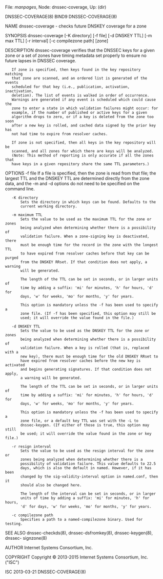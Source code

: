 File: *manpages*,  Node: dnssec-coverage,  Up: (dir)

DNSSEC-COVERAGE(8)                   BIND9                  DNSSEC-COVERAGE(8)



NAME
       dnssec-coverage - checks future DNSKEY coverage for a zone

SYNOPSIS
       dnssec-coverage [-K directory] [-f file] [-d DNSKEY TTL] [-m max TTL]
                       [-r interval] [-c compilezone path] [zone]

DESCRIPTION
       dnssec-coverage verifies that the DNSSEC keys for a given zone or a set
       of zones have timing metadata set properly to ensure no future lapses
       in DNSSEC coverage.

       If zone is specified, then keys found in the key repository matching
       that zone are scanned, and an ordered list is generated of the events
       scheduled for that key (i.e., publication, activation, inactivation,
       deletion). The list of events is walked in order of occurrence.
       Warnings are generated if any event is scheduled which could cause the
       zone to enter a state in which validation failures might occur: for
       example, if the number of published or active keys for a given
       algorithm drops to zero, or if a key is deleted from the zone too soon
       after a new key is rolled, and cached data signed by the prior key has
       not had time to expire from resolver caches.

       If zone is not specified, then all keys in the key repository will be
       scanned, and all zones for which there are keys will be analyzed.
       (Note: This method of reporting is only accurate if all the zones that
       have keys in a given repository share the same TTL parameters.)

OPTIONS
       -f file
           If a file is specified, then the zone is read from that file; the
           largest TTL and the DNSKEY TTL are determined directly from the
           zone data, and the -m and -d options do not need to be specified on
           the command line.

       -K directory
           Sets the directory in which keys can be found. Defaults to the
           current working directory.

       -m maximum TTL
           Sets the value to be used as the maximum TTL for the zone or zones
           being analyzed when determining whether there is a possibility of
           validation failure. When a zone-signing key is deactivated, there
           must be enough time for the record in the zone with the longest TTL
           to have expired from resolver caches before that key can be purged
           from the DNSKEY RRset. If that condition does not apply, a warning
           will be generated.

           The length of the TTL can be set in seconds, or in larger units of
           time by adding a suffix: 'mi' for minutes, 'h' for hours, 'd' for
           days, 'w' for weeks, 'mo' for months, 'y' for years.

           This option is mandatory unless the -f has been used to specify a
           zone file. (If -f has been specified, this option may still be
           used; it will override the value found in the file.)

       -d DNSKEY TTL
           Sets the value to be used as the DNSKEY TTL for the zone or zones
           being analyzed when determining whether there is a possibility of
           validation failure. When a key is rolled (that is, replaced with a
           new key), there must be enough time for the old DNSKEY RRset to
           have expired from resolver caches before the new key is activated
           and begins generating signatures. If that condition does not apply,
           a warning will be generated.

           The length of the TTL can be set in seconds, or in larger units of
           time by adding a suffix: 'mi' for minutes, 'h' for hours, 'd' for
           days, 'w' for weeks, 'mo' for months, 'y' for years.

           This option is mandatory unless the -f has been used to specify a
           zone file, or a default key TTL was set with the -L to
           dnssec-keygen. (If either of those is true, this option may still
           be used; it will override the value found in the zone or key file.)

       -r resign interval
           Sets the value to be used as the resign interval for the zone or
           zones being analyzed when determining whether there is a
           possibility of validation failure. This value defaults to 22.5
           days, which is also the default in named. However, if it has been
           changed by the sig-validity-interval option in named.conf, then it
           should also be changed here.

           The length of the interval can be set in seconds, or in larger
           units of time by adding a suffix: 'mi' for minutes, 'h' for hours,
           'd' for days, 'w' for weeks, 'mo' for months, 'y' for years.

       -c compilezone path
           Specifies a path to a named-compilezone binary. Used for testing.

SEE ALSO
       dnssec-checkds(8), dnssec-dsfromkey(8), dnssec-keygen(8), dnssec-
       signzone(8)

AUTHOR
       Internet Systems Consortium, Inc.

COPYRIGHT
       Copyright © 2013-2015 Internet Systems Consortium, Inc. ("ISC")



ISC                               2013-03-21                DNSSEC-COVERAGE(8)
